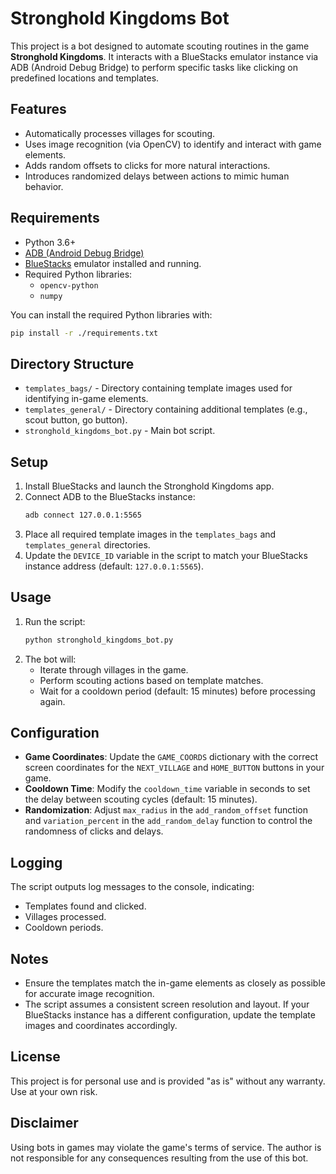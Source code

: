# Stronghold Kingdoms Bot

This project is a bot designed to automate scouting routines in the game **Stronghold Kingdoms**. It interacts with a BlueStacks emulator instance via ADB (Android Debug Bridge) to perform specific tasks like clicking on predefined locations and templates.

## Features
- Automatically processes villages for scouting.
- Uses image recognition (via OpenCV) to identify and interact with game elements.
- Adds random offsets to clicks for more natural interactions.
- Introduces randomized delays between actions to mimic human behavior.

## Requirements

- Python 3.6+
- [ADB (Android Debug Bridge)](https://developer.android.com/studio/command-line/adb)
- [BlueStacks](https://www.bluestacks.com/) emulator installed and running.
- Required Python libraries:
  - `opencv-python`
  - `numpy`

You can install the required Python libraries with:
```bash
pip install -r ./requirements.txt
```

## Directory Structure

- `templates_bags/` - Directory containing template images used for identifying in-game elements.
- `templates_general/` - Directory containing additional templates (e.g., scout button, go button).
- `stronghold_kingdoms_bot.py` - Main bot script.

## Setup

1. Install BlueStacks and launch the Stronghold Kingdoms app.
2. Connect ADB to the BlueStacks instance:
    ```bash
    adb connect 127.0.0.1:5565
    ```
3. Place all required template images in the `templates_bags` and `templates_general` directories.
4. Update the `DEVICE_ID` variable in the script to match your BlueStacks instance address (default: `127.0.0.1:5565`).

## Usage

1. Run the script:
    ```bash
    python stronghold_kingdoms_bot.py
    ```
2. The bot will:
    - Iterate through villages in the game.
    - Perform scouting actions based on template matches.
    - Wait for a cooldown period (default: 15 minutes) before processing again.

## Configuration

- **Game Coordinates**: Update the `GAME_COORDS` dictionary with the correct screen coordinates for the `NEXT_VILLAGE` and `HOME_BUTTON` buttons in your game.
- **Cooldown Time**: Modify the `cooldown_time` variable in seconds to set the delay between scouting cycles (default: 15 minutes).
- **Randomization**: Adjust `max_radius` in the `add_random_offset` function and `variation_percent` in the `add_random_delay` function to control the randomness of clicks and delays.

## Logging

The script outputs log messages to the console, indicating:
- Templates found and clicked.
- Villages processed.
- Cooldown periods.

## Notes

- Ensure the templates match the in-game elements as closely as possible for accurate image recognition.
- The script assumes a consistent screen resolution and layout. If your BlueStacks instance has a different configuration, update the template images and coordinates accordingly.

## License

This project is for personal use and is provided "as is" without any warranty. Use at your own risk.

## Disclaimer

Using bots in games may violate the game's terms of service. The author is not responsible for any consequences resulting from the use of this bot.
